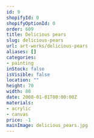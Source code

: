```yaml
---
id: 9
shopifyId: 0
shopifyOptionId: 0
order: 609
title: Delicious pears
slug: delicious-pears
url: art-works/delicious-pears
aliases: []
categories:
- painting
inStock: false
isVisible: false
location: ""
height: 70
width: 80
date: 2008-01-01T00:00:00Z
materials:
- acrylic
- canvas
price: -1
mainImage: delicious_pears.jpg
---
```

